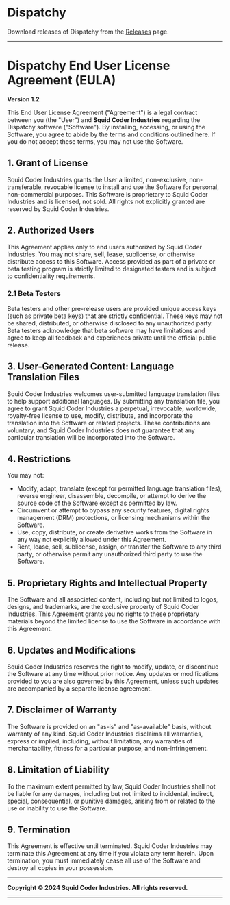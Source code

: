 # Dispatchy
Download releases of Dispatchy from the [Releases](https://github.com/SquidCoderIndustries/Dispatchy/releases/latest) page.


---

# Dispatchy End User License Agreement (EULA)

**Version 1.2**

This End User License Agreement ("Agreement") is a legal contract between you (the "User") and **Squid Coder Industries** regarding the Dispatchy software ("Software"). By installing, accessing, or using the Software, you agree to abide by the terms and conditions outlined here. If you do not accept these terms, you may not use the Software.

## 1. Grant of License

Squid Coder Industries grants the User a limited, non-exclusive, non-transferable, revocable license to install and use the Software for personal, non-commercial purposes. This Software is proprietary to Squid Coder Industries and is licensed, not sold. All rights not explicitly granted are reserved by Squid Coder Industries.

## 2. Authorized Users

This Agreement applies only to end users authorized by Squid Coder Industries. You may not share, sell, lease, sublicense, or otherwise distribute access to this Software. Access provided as part of a private or beta testing program is strictly limited to designated testers and is subject to confidentiality requirements.

### 2.1 Beta Testers

Beta testers and other pre-release users are provided unique access keys (such as private beta keys) that are strictly confidential. These keys may not be shared, distributed, or otherwise disclosed to any unauthorized party. Beta testers acknowledge that beta software may have limitations and agree to keep all feedback and experiences private until the official public release.

## 3. User-Generated Content: Language Translation Files

Squid Coder Industries welcomes user-submitted language translation files to help support additional languages. By submitting any translation file, you agree to grant Squid Coder Industries a perpetual, irrevocable, worldwide, royalty-free license to use, modify, distribute, and incorporate the translation into the Software or related projects. These contributions are voluntary, and Squid Coder Industries does not guarantee that any particular translation will be incorporated into the Software.

## 4. Restrictions

You may not:
- Modify, adapt, translate (except for permitted language translation files), reverse engineer, disassemble, decompile, or attempt to derive the source code of the Software except as permitted by law.
- Circumvent or attempt to bypass any security features, digital rights management (DRM) protections, or licensing mechanisms within the Software.
- Use, copy, distribute, or create derivative works from the Software in any way not explicitly allowed under this Agreement.
- Rent, lease, sell, sublicense, assign, or transfer the Software to any third party, or otherwise permit any unauthorized third party to use the Software.

## 5. Proprietary Rights and Intellectual Property

The Software and all associated content, including but not limited to logos, designs, and trademarks, are the exclusive property of Squid Coder Industries. This Agreement grants you no rights to these proprietary materials beyond the limited license to use the Software in accordance with this Agreement.

## 6. Updates and Modifications

Squid Coder Industries reserves the right to modify, update, or discontinue the Software at any time without prior notice. Any updates or modifications provided to you are also governed by this Agreement, unless such updates are accompanied by a separate license agreement.

## 7. Disclaimer of Warranty

The Software is provided on an "as-is" and "as-available" basis, without warranty of any kind. Squid Coder Industries disclaims all warranties, express or implied, including, without limitation, any warranties of merchantability, fitness for a particular purpose, and non-infringement.

## 8. Limitation of Liability

To the maximum extent permitted by law, Squid Coder Industries shall not be liable for any damages, including but not limited to incidental, indirect, special, consequential, or punitive damages, arising from or related to the use or inability to use the Software.

## 9. Termination

This Agreement is effective until terminated. Squid Coder Industries may terminate this Agreement at any time if you violate any term herein. Upon termination, you must immediately cease all use of the Software and destroy all copies in your possession.

---

**Copyright © 2024 Squid Coder Industries. All rights reserved.**

---
